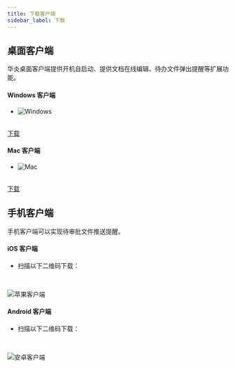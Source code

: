 ```yaml
---
title: 下载客户端
sidebar_label: 下载
---
```


## 桌面客户端

华炎桌面客户端提供开机自启动、提供文档在线编辑、待办文件弹出提醒等扩展功能。


<div className="slds-grid slds-wrap">
<div className="slds-col slds-size_1-of-2 slds-p-vertical_large">

#### Windows 客户端

- ![Windows](/img/desktop-windows.png)

<br/>

<a class="slds-button slds-button_brand slds-m-right_medium slds-var-p-vertical_xx-small" href="http://oss.steedos.com/apps/steedos/windows/cn/steedos-desktop.exe" target="_blank">
下载
</a>

</div>
<div className="slds-col slds-size_1-of-2 slds-p-vertical_large">

#### Mac 客户端

- ![Mac](/img/desktop-mac.png)

<br/>

<a class="slds-button slds-button_brand slds-m-right_medium slds-var-p-vertical_xx-small" href="http://oss.steedos.com/apps/steedos/mac/steedos.dmg" target="_blank">
下载
</a>

</div>
</div>

## 手机客户端

手机客户端可以实现待审批文件推送提醒。

<div className="slds-grid slds-wrap">
<div className="slds-col slds-size_1-of-2 slds-p-vertical_large">

#### iOS 客户端

- 扫描以下二维码下载：

<br/>

![苹果客户端](/assets/workflow/download-ios.png)

</div>
<div className="slds-col slds-size_1-of-2 slds-p-vertical_large">

#### Android 客户端

- 扫描以下二维码下载：

<br/>

![安卓客户端](/assets/workflow/download-android.png)

</div>
</div>